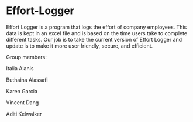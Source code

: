 # Effort-Logger
Effort Logger is a program that logs the effort of company employees. This data is kept in an excel file and is based on the time users take to complete different tasks. Our job is to take the current version of Effort Logger and update is to make it more user friendly, secure, and efficient.

Group members:
 
 Italia Alanis
 
 Buthaina Alassafi
 
 Karen Garcia
 
 Vincent Dang
 
 Aditi Kelwalker
